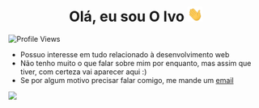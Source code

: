<h1 align="center">Olá, eu sou O Ivo <img src="hi.gif" width="30px"></h1>

<p align="left">
  <img src="https://komarev.com/ghpvc/?username=demotional" alt="Profile Views" />
</p>


- Possuo interesse em tudo relacionado à desenvolvimento web
- Não tenho muito o que falar sobre mim por enquanto, mas assim que tiver, com certeza vai aparecer aqui :)
- Se por algum motivo precisar falar comigo, me mande um [email](mailto://ivoprovensi1@gmail.com)

<p align="left">
  <img src="https://github-readme-stats.vercel.app/api/top-langs/?username=demotional&layout=compact&theme=react" /> 
</p>
  
